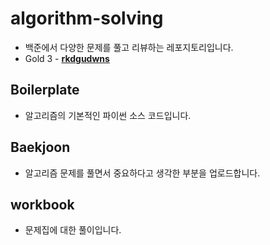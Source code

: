 # algorithm-solving

- 백준에서 다양한 문제를 풀고 리뷰하는 레포지토리입니다. 
- Gold 3 - [**rkdgudwns**](https://www.acmicpc.net/user/rkdgudwns)

## Boilerplate

- 알고리즘의 기본적인 파이썬 소스 코드입니다.

## Baekjoon

- 알고리즘 문제를 풀면서 중요하다고 생각한 부분을 업로드합니다.

## workbook

- 문제집에 대한 풀이입니다.

